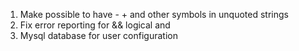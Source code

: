1. Make possible to have - + and other symbols in unquoted strings
2. Fix error reporting for && logical and
3. Mysql database for user configuration
